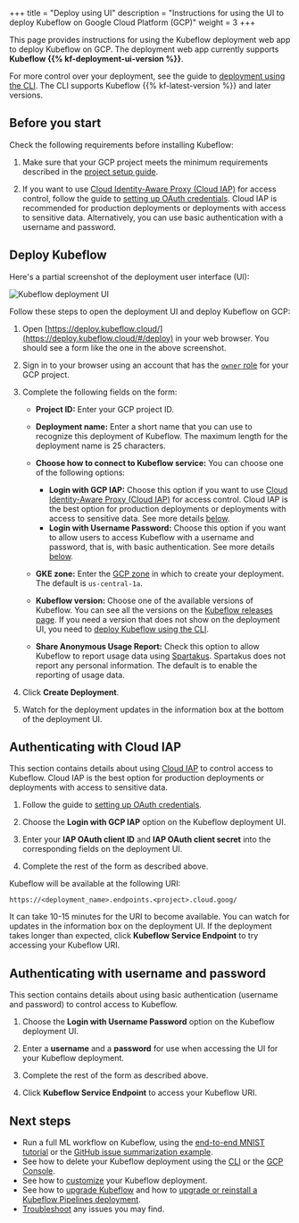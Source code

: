+++
title = "Deploy using UI"
description = "Instructions for using the UI to deploy Kubeflow on Google Cloud Platform (GCP)"
weight = 3
+++

This page provides instructions for using the Kubeflow deployment web app to
deploy Kubeflow on GCP. The deployment web app currently supports
**Kubeflow {{% kf-deployment-ui-version %}}**.

For more control over your deployment, see the guide to 
[deployment using the CLI](/docs/gke/deploy/deploy-cli).
The CLI supports Kubeflow {{% kf-latest-version %}} and later versions.

## Before you start

Check the following requirements before installing Kubeflow:

1. Make sure that your GCP project meets the minimum requirements
  described in the [project setup guide](/docs/gke/deploy/project-setup/).

1. If you want to use [Cloud Identity-Aware Proxy (Cloud 
  IAP)](https://cloud.google.com/iap/docs/) for access control, follow the guide
  to [setting up OAuth credentials](/docs/gke/deploy/oauth-setup/). 
  Cloud IAP is recommended for production deployments or deployments with 
  access to sensitive data. Alternatively, you can use basic authentication 
  with a username and password.

## Deploy Kubeflow

Here's a partial screenshot of the deployment user interface (UI):

<img src="/docs/images/kubeflow-deployment.png" 
  alt="Kubeflow deployment UI"
  class="mt-3 mb-3 border border-info rounded">

Follow these steps to open the deployment UI and deploy Kubeflow on GCP:

1. Open [https://deploy.kubeflow.cloud/](https://deploy.kubeflow.cloud/#/deploy)
  in your web browser. You should see a form like the one in the above
  screenshot.
1. Sign in to your browser using an account that has the 
  [`owner` role](https://cloud.google.com/iam/docs/understanding-roles) 
  for your GCP project.
1. Complete the following fields on the form:

    * **Project ID:** Enter your GCP project ID.
    * **Deployment name:** Enter a short name that you can use to recognize this 
      deployment of Kubeflow.
      The maximum length for the deployment name is 25 characters.
    * **Choose how to connect to Kubeflow service:** You can choose one of the
      following options:

      * **Login with GCP IAP:** Choose this option if you want to use [Cloud 
        Identity-Aware Proxy (Cloud
        IAP)](https://cloud.google.com/iap/docs/) for access control.
        Cloud IAP is the best option for production deployments or deployments 
        with access to sensitive data. See more details [below](#cloud-iap).
      * **Login with Username Password:** Choose this option if you want to
        allow users to access Kubeflow with a username and password, that is,
        with basic authentication. See more details [below](#basic-auth).

    * **GKE zone:** Enter the 
      [GCP zone](https://cloud.google.com/compute/docs/regions-zones/) in which 
      to create your deployment. The default is `us-central-1a`.
    * **Kubeflow version:** Choose one of the available versions of Kubeflow.
      You can see all the versions on the 
      [Kubeflow releases page](https://github.com/kubeflow/kfctl/releases/).
      If you need a version that does not show on the deployment UI, you need to
      [deploy Kubeflow using the CLI](/docs/gke/deploy/deploy-cli).
    * **Share Anonymous Usage Report:** Check this option to allow Kubeflow to
      report usage data using [Spartakus](https://github.com/kubernetes-incubator/spartakus). Spartakus does not report any personal information. The 
      default is to enable the reporting of usage data.

1. Click **Create Deployment**.

1. Watch for the deployment updates in the information box at the bottom of the 
  deployment UI.

<a id="cloud-iap"></a>
## Authenticating with Cloud IAP

This section contains details about using [Cloud 
IAP](https://cloud.google.com/iap/docs/) to control access to Kubeflow. 
Cloud IAP is the best option for production deployments or deployments with 
access to sensitive data.

1. Follow the guide to [setting up OAuth 
  credentials](/docs/gke/deploy/oauth-setup/).

1. Choose the **Login with GCP IAP** option on the Kubeflow deployment UI.

1. Enter your **IAP OAuth client ID** and **IAP OAuth client secret** into the
  corresponding fields on the deployment UI.

1. Complete the rest of the form as described above.

Kubeflow will be available at the following URI:

```
https://<deployment_name>.endpoints.<project>.cloud.goog/
```

It can take 10-15 minutes for the URI to become available. You can watch
for updates in the information box on the deployment UI. If the deployment
takes longer than expected, click **Kubeflow Service Endpoint** to try
accessing your Kubeflow URI.

<a id="basic-auth"></a>
## Authenticating with username and password

This section contains details about using basic authentication (username and
password) to control access to Kubeflow. 

1. Choose the **Login with Username Password** option on the Kubeflow deployment
   UI.

1. Enter a **username** and a **password** for use when accessing the UI for
  your Kubeflow deployment.

1. Complete the rest of the form as described above.

1. Click **Kubeflow Service Endpoint** to access your Kubeflow URI.

## Next steps

* Run a full ML workflow on Kubeflow, using the
  [end-to-end MNIST tutorial](/docs/gke/gcp-e2e/) or the
  [GitHub issue summarization 
  example](https://github.com/kubeflow/examples/tree/master/github_issue_summarization).
* See how to delete your Kubeflow deployment using the 
  [CLI](/docs/gke/deploy/delete-cli) 
  or the [GCP Console](/docs/gke/deploy/delete-ui).
* See how to [customize](/docs/gke/customizing-gke) your Kubeflow 
  deployment.
* See how to [upgrade Kubeflow](/docs/upgrading/upgrade/) and how to 
  [upgrade or reinstall a Kubeflow Pipelines 
  deployment](/docs/pipelines/upgrade/).
* [Troubleshoot](/docs/gke/troubleshooting-gke) any issues you may
  find.
